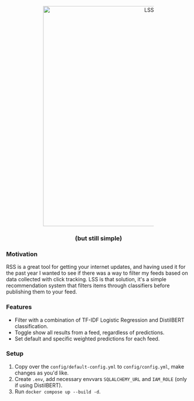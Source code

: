 <div align="center">
  <img src="https://sltptr.github.io/static/images/LSSLogo.png" 
    alt="LSS Logo" style="max-width: 60%; width: 600px; height: auto;">
</div>

<h3 align="center">(but still simple)</h3>

### Motivation

RSS is a great tool for getting your internet updates, and having used it for
the past year I wanted to see if there was a way to filter my feeds based on
data collected with click tracking. LSS is that solution, it's a simple
recommendation system that filters items through classifiers before publishing
them to your feed.

### Features

- Filter with a combination of TF-IDF Logistic Regression and DistilBERT
  classification.
- Toggle show all results from a feed, regardless of predictions.
- Set default and specific weighted predictions for each feed.

### Setup

1. Copy over the `config/default-config.yml` to `config/config.yml`, make
   changes as you'd like.
2. Create `.env`, add necessary envvars `SQLALCHEMY_URL` and `IAM_ROLE` (only if
   using DistilBERT).
3. Run `docker compose up --build -d`.
